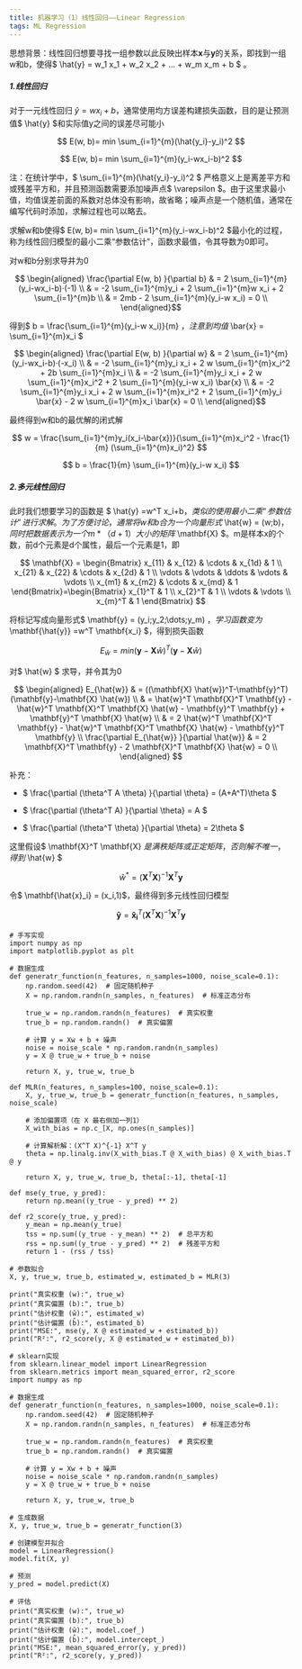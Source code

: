 ```yaml
---
title: 机器学习（1）线性回归——Linear Regression
tags: ML Regression
---
```


思想背景：线性回归想要寻找一组参数以此反映出样本$\mathbf{x}$与$\mathbf{y}$的关系，即找到一组w和b，使得$ \hat{y} = w_1 x_1 + w_2 x_2 + ... + w_m x_m + b $ 。

<!--more-->

##### 1.线性回归

对于一元线性回归 $\hat{y} =wx_i+b$，通常使用均方误差构建损失函数，目的是让预测值$ \hat{y} $和实际值y之间的误差尽可能小

$$ E(w, b)= min \sum_{i=1}^{m}(\hat{y_i}-y_i)^2 $$

$$ E(w, b)= min \sum_{i=1}^{m}(y_i-wx_i-b)^2 $$

注：在统计学中，$ \sum_{i=1}^{m}(\hat{y_i}-y_i)^2 $ 严格意义上是离差平方和或残差平方和，并且预测函数需要添加噪声点$ \varepsilon $。由于这里求最小值，均值误差前面的系数对总体没有影响，故省略；噪声点是一个随机值，通常在编写代码时添加，求解过程也可以略去。

求解w和b使得$ E(w, b)= min \sum_{i=1}^{m}(y_i-wx_i-b)^2 $最小化的过程，称为线性回归模型的最小二乘“参数估计”，函数求最值，令其导数为0即可。

对w和b分别求导并为0

$$ \begin{aligned}
\frac{\partial E(w, b) }{\partial b} & = 2 \sum_{i=1}^{m}(y_i-wx_i-b)·(-1) \\
& = -2 \sum_{i=1}^{m}y_i + 2 \sum_{i=1}^{m}w x_i + 2 \sum_{i=1}^{m}b \\
& = 2mb - 2 \sum_{i=1}^{m}(y_i-w x_i) = 0 \\
\end{aligned}$$

得到$ b = \frac{\sum_{i=1}^{m}(y_i-w x_i)}{m} $，注意到均值$ \bar{x} = \sum_{i=1}^{m}x_i $

$$ \begin{aligned}
\frac{\partial E(w, b) }{\partial w} & = 2 \sum_{i=1}^{m}(y_i-wx_i-b)·(-x_i) \\
& = -2 \sum_{i=1}^{m}y_i x_i + 2 w \sum_{i=1}^{m}x_i^2 + 2b \sum_{i=1}^{m}x_i \\
& = -2 \sum_{i=1}^{m}y_i x_i + 2 w \sum_{i=1}^{m}x_i^2 + 2 \sum_{i=1}^{m}(y_i-w x_i) \bar{x} \\
& = -2 \sum_{i=1}^{m}y_i x_i + 2 w \sum_{i=1}^{m}x_i^2 + 2 \sum_{i=1}^{m}y_i \bar{x} - 2 w \sum_{i=1}^{m}x_i \bar{x} = 0 \\
\end{aligned}$$

最终得到w和b的最优解的闭式解

$$ w = \frac{\sum_{i=1}^{m}y_i(x_i-\bar{x})}{\sum_{i=1}^{m}x_i^2 - \frac{1}{m} (\sum_{i=1}^{m}x_i)^2} $$

$$ b = \frac{1}{m}  \sum_{i=1}^{m}(y_i-w x_i) $$

##### 2.多元线性回归

此时我们想要学习的函数是 $ \hat{y} =w^T x_i+b$，类似的使用最小二乘“参数估计”进行求解。为了方便讨论，通常将w和b合为一个向量形式$ \hat{w} = (w;b)$，同时把数据表示为一个m*（d+1）大小的矩阵$ \mathbf{X} $。m是样本x的个数，前d个元素是d个属性，最后一个元素是1，即

$$
\mathbf{X} = \begin{Bmatrix}
 x_{11} & x_{12} & \cdots & x_{1d} & 1 \\
 x_{21} & x_{22} & \cdots & x_{2d} & 1 \\
 \vdots & \vdots & \ddots  & \vdots & \vdots \\
 x_{m1} & x_{m2} & \cdots  & x_{md} & 1
\end{Bmatrix}=\begin{Bmatrix}
 x_{1}^T & 1  \\
 x_{2}^T & 1  \\
 \vdots & \vdots  \\
 x_{m}^T & 1 
\end{Bmatrix}
$$

将标记写成向量形式$ \mathbf{y} = (y_i;y_2;\dots;y_m) $，学习函数变为$ \mathbf{\hat{y}} =w^T \mathbf{x_i} $，得到损失函数

$$ E_{\hat{w}} = min (\mathbf{y}-\mathbf{X} \hat{w})^T (\mathbf{y}-\mathbf{X} \hat{w})$$

对$ \hat{w} $ 求导，并令其为0

$$ \begin{aligned}
E_{\hat{w}} & =  ((\mathbf{X} \hat{w})^T-\mathbf{y}^T) (\mathbf{y}-\mathbf{X} \hat{w}) \\
& = \hat{w}^T \mathbf{X}^T \mathbf{y} - \hat{w}^T \mathbf{X}^T \mathbf{X} \hat{w} - \mathbf{y}^T \mathbf{y} + \mathbf{y}^T \mathbf{X} \hat{w} \\
& = 2 \hat{w}^T \mathbf{X}^T \mathbf{y} - \hat{w}^T \mathbf{X}^T \mathbf{X} \hat{w} - \mathbf{y}^T \mathbf{y} \\
\frac{\partial E_{\hat{w}} }{\partial \hat{w}} & = 2 \mathbf{X}^T \mathbf{y} - 2 \mathbf{X}^T \mathbf{X} \hat{w} = 0 \\
\end{aligned}
$$

补充：

- $ \frac{\partial (\theta^T A \theta) }{\partial \theta} = (A+A^T)\theta $

- $ \frac{\partial (\theta^T A) }{\partial \theta} = A $

- $ \frac{\partial (\theta^T \theta) }{\partial \theta} = 2\theta $

这里假设$ \mathbf{X}^T \mathbf{X} $是满秩矩阵或正定矩阵，否则解不唯一，得到$ \hat{w} $

$$ \hat{w}^* = (\mathbf{X}^T \mathbf{X})^{-1} \mathbf{X}^T \mathbf{y} $$

令$ \mathbf{\hat{x}_i} = (x_i,1)$，最终得到多元线性回归模型

$$ \mathbf{\hat{y}} = \mathbf{\hat{x}_i}^T (\mathbf{X}^T \mathbf{X})^{-1} \mathbf{X}^T \mathbf{y} $$

~~~
# 手写实现
import numpy as np
import matplotlib.pyplot as plt

# 数据生成
def generatr_function(n_features, n_samples=1000, noise_scale=0.1):
    np.random.seed(42)  # 固定随机种子
    X = np.random.randn(n_samples, n_features)  # 标准正态分布
    
    true_w = np.random.randn(n_features)  # 真实权重
    true_b = np.random.randn()  # 真实偏置
    
    # 计算 y = Xw + b + 噪声
    noise = noise_scale * np.random.randn(n_samples)
    y = X @ true_w + true_b + noise

    return X, y, true_w, true_b

def MLR(n_features, n_samples=100, noise_scale=0.1):
    X, y, true_w, true_b = generatr_function(n_features, n_samples, noise_scale)
    
    # 添加偏置项（在 X 最右侧加一列1）
    X_with_bias = np.c_[X, np.ones(n_samples)]
    
    # 计算解析解：(X^T X)^{-1} X^T y
    theta = np.linalg.inv(X_with_bias.T @ X_with_bias) @ X_with_bias.T @ y
    
    return X, y, true_w, true_b, theta[:-1], theta[-1]

def mse(y_true, y_pred):
    return np.mean((y_true - y_pred) ** 2)

def r2_score(y_true, y_pred):
    y_mean = np.mean(y_true)
    tss = np.sum((y_true - y_mean) ** 2)  # 总平方和
    rss = np.sum((y_true - y_pred) ** 2)  # 残差平方和
    return 1 - (rss / tss)
    
# 参数拟合
X, y, true_w, true_b, estimated_w, estimated_b = MLR(3)

print("真实权重 (w):", true_w)
print("真实偏置 (b):", true_b)
print("估计权重 (ŵ):", estimated_w)
print("估计偏置 (b̂):", estimated_b)
print("MSE:", mse(y, X @ estimated_w + estimated_b))
print("R²:", r2_score(y, X @ estimated_w + estimated_b))
~~~

~~~
# sklearn实现
from sklearn.linear_model import LinearRegression
from sklearn.metrics import mean_squared_error, r2_score
import numpy as np

# 数据生成
def generatr_function(n_features, n_samples=1000, noise_scale=0.1):
    np.random.seed(42)  # 固定随机种子
    X = np.random.randn(n_samples, n_features)  # 标准正态分布
    
    true_w = np.random.randn(n_features)  # 真实权重
    true_b = np.random.randn()  # 真实偏置
    
    # 计算 y = Xw + b + 噪声
    noise = noise_scale * np.random.randn(n_samples)
    y = X @ true_w + true_b + noise

    return X, y, true_w, true_b
    
# 生成数据
X, y, true_w, true_b = generatr_function(3)

# 创建模型并拟合
model = LinearRegression()
model.fit(X, y)

# 预测
y_pred = model.predict(X)

# 评估
print("真实权重 (w):", true_w)
print("真实偏置 (b):", true_b)
print("估计权重 (ŵ):", model.coef_)
print("估计偏置 (b̂):", model.intercept_)
print("MSE:", mean_squared_error(y, y_pred))
print("R²:", r2_score(y, y_pred))
~~~

